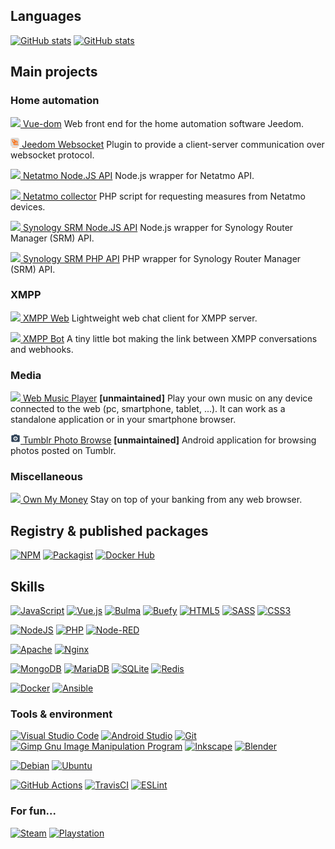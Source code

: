 ## Languages

[![GitHub stats](https://github-readme-stats.vercel.app/api/top-langs?username=nioc&layout=compact&langs_count=6&exclude_repo=&bg_color=00000000&theme=dark)](https://github.com/nioc#gh-dark-mode-only)
[![GitHub stats](https://github-readme-stats.vercel.app/api/top-langs?username=nioc&layout=compact&langs_count=6&exclude_repo=&bg_color=00000000&theme=default)](https://github.com/nioc#gh-light-mode-only)

## Main projects

### Home automation

[<img src="https://github.com/nioc/vue-dom/raw/master/docs/icon.png" height="16"> Vue-dom](https://github.com/nioc/vue-dom)
Web front end for the home automation software Jeedom.

[<img src="https://raw.githubusercontent.com/nioc/jeedom-websocket/master/logo.png" height="16"> Jeedom Websocket](https://github.com/nioc/jeedom-websocket)
Plugin to provide a client-server communication over websocket protocol.

[<img src="https://simpleicons.org/icons/nodedotjs.svg" height="16"> Netatmo Node.JS API](https://github.com/nioc/netatmo-nodejs-api)
Node.js wrapper for Netatmo API.
 
[<img src="https://simpleicons.org/icons/php.svg" height="16"> Netatmo collector](https://github.com/nioc/netatmo-collector)
PHP script for requesting measures from Netatmo devices.

[<img src="https://simpleicons.org/icons/nodedotjs.svg" height="16"> Synology SRM Node.JS API](https://github.com/nioc/synology-srm-nodejs-api)
Node.js wrapper for Synology Router Manager (SRM) API.

[<img src="https://simpleicons.org/icons/php.svg" height="16"> Synology SRM PHP API](https://github.com/nioc/synology-srm-php-api)
PHP wrapper for Synology Router Manager (SRM) API.


### XMPP

[<img src="https://raw.githubusercontent.com/nioc/xmpp-web/master/public/img/icons/favicon-32x32.png" height="16"> XMPP Web](https://github.com/nioc/xmpp-web)
Lightweight web chat client for XMPP server.

[<img src="https://raw.githubusercontent.com/nioc/xmpp-web/master/public/img/icons/favicon-32x32.png" height="16"> XMPP Bot](https://github.com/nioc/xmpp-bot)
A tiny little bot making the link between XMPP conversations and webhooks.


### Media

[<img src="https://raw.githubusercontent.com/nioc/web-music-player/master/display/files/favicon/favicon-32x32.png" height="16"> Web Music Player](https://github.com/nioc/web-music-player) **[unmaintained]**
Play your own music on any device connected to the web (pc, smartphone, tablet, ...). It can work as a standalone application or in your smartphone browser.

[<img src="https://github.com/nioc/tumblr-photo-browse/raw/master/app/src/main/ic_launcher-web.png" height="16"> Tumblr Photo Browse](https://github.com/nioc/tumblr-photo-browse) **[unmaintained]**
Android application for browsing photos posted on Tumblr.


### Miscellaneous

[<img src="https://github.com/nioc/own-my-money/raw/master/docs/icon.png" height="16"> Own My Money](https://github.com/nioc/own-my-money)
Stay on top of your banking from any web browser.


## Registry & published packages

[![NPM](https://img.shields.io/badge/npm-231f20.svg?style=for-the-badge&logo=npm&logoColor=white)](https://www.npmjs.com/~nioc)
[![Packagist](https://img.shields.io/badge/packagist-F28D1A.svg?style=for-the-badge&logo=packagist&logoColor=white)](https://packagist.org/users/nioc)
[![Docker Hub](https://img.shields.io/badge/docker%20hub-2496ED.svg?style=for-the-badge&logo=docker&logoColor=white)](https://hub.docker.com/u/nioc)


## Skills

[![JavaScript](https://img.shields.io/badge/javascript-323330.svg?style=for-the-badge&logo=javascript&logoColor=F7DF1E)](#)
[![Vue.js](https://img.shields.io/badge/vuejs-35495e.svg?style=for-the-badge&logo=vuedotjs&logoColor=4FC08D)](#)
[![Bulma](https://img.shields.io/badge/-Bulma-00d1b2?style=for-the-badge&logo=bulma&logoColor=white)](#)
[![Buefy](https://img.shields.io/badge/Buefy-7957D5?style=for-the-badge&logo=buefy&logoColor=48289E)](#)
[![HTML5](https://img.shields.io/badge/html5-E34F26.svg?style=for-the-badge&logo=html5&logoColor=white)](#)
[![SASS](https://img.shields.io/badge/SASS-CC6699.svg?style=for-the-badge&logo=sass&logoColor=white)](#)
[![CSS3](https://img.shields.io/badge/css3-1572B6.svg?style=for-the-badge&logo=css3&logoColor=white)](#)

[![NodeJS](https://img.shields.io/badge/node.js-6DA55F?style=for-the-badge&logo=node.js&logoColor=white)](#)
[![PHP](https://img.shields.io/badge/php-777BB4.svg?style=for-the-badge&logo=php&logoColor=white)](#)
[![Node-RED](https://img.shields.io/badge/node%20red-8F0000.svg?style=for-the-badge&logo=nodered&logoColor=white)](#)

[![Apache](https://img.shields.io/badge/apache-D42029.svg?style=for-the-badge&logo=apache&logoColor=white)](#)
[![Nginx](https://img.shields.io/badge/nginx-009639.svg?style=for-the-badge&logo=nginx&logoColor=white)](#)

[![MongoDB](https://img.shields.io/badge/MongoDB-4ea94b.svg?style=for-the-badge&logo=mongodb&logoColor=white)](#)
[![MariaDB](https://img.shields.io/badge/MariaDB-003545?style=for-the-badge&logo=mariadb&logoColor=white)](#)
[![SQLite](https://img.shields.io/badge/sqlite-07405e.svg?style=for-the-badge&logo=sqlite&logoColor=white)](#)
[![Redis](https://img.shields.io/badge/redis-DD0031.svg?style=for-the-badge&logo=redis&logoColor=white)](#)

[![Docker](https://img.shields.io/badge/docker-0db7ed.svg?style=for-the-badge&logo=docker&logoColor=white)](#)
[![Ansible](https://img.shields.io/badge/ansible-1A1918.svg?style=for-the-badge&logo=ansible&logoColor=white)](#)


### Tools & environment

[![Visual Studio Code](https://img.shields.io/badge/VSCode-007ACC.svg?style=for-the-badge&logo=visualstudiocode&logoColor=white)](#)
[![Android Studio](https://img.shields.io/badge/Android%20Studio-3DDC84.svg?style=for-the-badge&logo=android-studio&logoColor=white)](#)
[![Git](https://img.shields.io/badge/git-F05033.svg?style=for-the-badge&logo=git&logoColor=white)](#)
[![Gimp Gnu Image Manipulation Program](https://img.shields.io/badge/Gimp-657D8B?style=for-the-badge&logo=gimp&logoColor=FFFFFF)](#)
[![Inkscape](https://img.shields.io/badge/Inkscape-e0e0e0?style=for-the-badge&logo=inkscape&logoColor=080A13)](#)
[![Blender](https://img.shields.io/badge/blender-F5792A.svg?style=for-the-badge&logo=blender&logoColor=white)](#)

[![Debian](https://img.shields.io/badge/Debian-D70A53?style=for-the-badge&logo=debian&logoColor=white)](#)
[![Ubuntu](https://img.shields.io/badge/Ubuntu-E95420?style=for-the-badge&logo=ubuntu&logoColor=white)](#)

[![GitHub Actions](https://img.shields.io/badge/github%20actions-%232671E5.svg?style=for-the-badge&logo=githubactions&logoColor=white)](#)
[![TravisCI](https://img.shields.io/badge/travisci-2B2F33.svg?style=for-the-badge&logo=travis&logoColor=white)](#)
[![ESLint](https://img.shields.io/badge/ESLint-4B3263?style=for-the-badge&logo=eslint&logoColor=white)](#)


### For fun...

[![Steam](https://img.shields.io/badge/steam-000000.svg?style=for-the-badge&logo=steam&logoColor=white)](#)
[![Playstation](https://img.shields.io/badge/PS4-003791?style=for-the-badge&logo=playstation&logoColor=white)](#)
